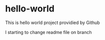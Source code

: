 # hello-world
This is hello world project providied by Github

I starting to change readme file on branch

